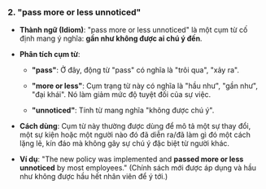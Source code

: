 ### 2. "pass more or less unnoticed"

- **Thành ngữ (Idiom)**: "pass more or less unnoticed" là một cụm từ cố định mang ý nghĩa: **gần như không được ai chú ý đến**.
    
- **Phân tích cụm từ**:
    
    - **"pass"**: Ở đây, động từ "pass" có nghĩa là "trôi qua", "xảy ra".
        
    - **"more or less"**: Cụm trạng từ này có nghĩa là "hầu như", "gần như", "đại khái". Nó làm giảm mức độ tuyệt đối của sự việc.
        
    - **"unnoticed"**: Tính từ mang nghĩa "không được chú ý".
        
- **Cách dùng**: Cụm từ này thường được dùng để mô tả một sự thay đổi, một sự kiện hoặc một người nào đó đã diễn ra/đã làm gì đó một cách lặng lẽ, kín đáo mà không gây sự chú ý đặc biệt từ người khác.
    
- **Ví dụ**: "The new policy was implemented and **passed more or less unnoticed** by most employees." (Chính sách mới được áp dụng và hầu như không được hầu hết nhân viên để ý tới.)